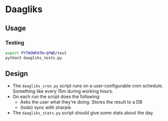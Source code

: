 # Daagliks

## Usage

### Testing

```sh
export PYTHONPATH=$PWD/test
python3 daagliks_tests.py
```

## Design

* The `daagliks_cron.py` script runs on a user-configurable cron schedule. Something like every 15m during working
  hours.
* On each run the script does the following:
  * Asks the user what they're doing. Stores the result to a DB
  * (todo) sync with sharpie
* The `daagliks_stats.py` script should give some stats about the day.

